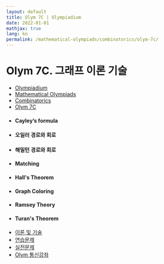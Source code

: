```yaml
---
layout: default
title: Olym 7C | Olympiadium
date: 2022-01-01
mathjax: true
lang: ko
permalink: /mathematical-olympiads/combinatorics/olym-7c/
---
```

<h1>Olym 7C. 그래프 이론 기술 </h1>
<ul class="breadcrumb">
	<li><a href="{{ site.baseurl }}/">Olympiadium</a></li> 
	<li><a href="{{ site.baseurl }}/mathematical-olympiads/">Mathematical Olympiads</a></li> 
	<li><a href="{{ site.baseurl }}/mathematical-olympiads/combinatorics/">Combinatorics</a></li> 
	<li><a href="{{ site.baseurl }}/mathematical-olympiads/combinatorics/olym-7c/">Olym 7C</a></li>
</ul>
<div class="row">
<div class="6u 12u$(medium)">
<ul>
  <li><h4> Cayley’s formula </h4></li>
  <li><h4> 오일러 경로와 회로 </h4></li>
  <li><h4> 해밀턴 경로와 회로 </h4></li>
  <li><h4> Matching </h4></li>
  <li><h4> Hall's Theorem </h4></li>
  <li><h4> Graph Coloring </h4></li>
  <li><h4> Ramsey Theory </h4></li>
  <li><h4> Turan's Theorem </h4></li>
</ul>
</div>
<div class="6u$ 12u$(medium)">
<ul class="actions vertical">
  <li><a href="{{ site.baseurl }}{{ page.permalink }}theorems-and-techniques" class="button fit mid">이론 및 기술</a></li>
  <li><a href="{{ site.baseurl }}{{ page.permalink }}exercise-problems" class="button fit mid">연습문제</a></li>
  <li><a href="{{ site.baseurl }}{{ page.permalink }}practice-problems" class="button fit mid">실전문제</a></li>
  <li><a href="{{ site.baseurl }}{{ page.permalink }}olym-handouts" class="button fit mid">Olym 통신강좌</a></li>
</ul>
</div>
</div>
